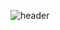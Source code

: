 ![header](https://capsule-render.vercel.app/api?type=transparent&fontColor=fcd800&text=RektPunk&height=150&fontSize=60)
